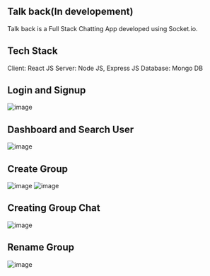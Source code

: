 ## Talk back(In developement)
Talk back  is a Full Stack Chatting App developed using Socket.io.

## Tech Stack
Client: React JS
Server: Node JS, Express JS
Database: Mongo DB

## Login and Signup
![image](https://user-images.githubusercontent.com/97428194/179248360-982f385d-e57c-4508-b3f2-c14537c3ff4e.png)
## Dashboard and Search User
![image](https://user-images.githubusercontent.com/97428194/179248504-94354df2-a9ea-41a7-bd5e-ecc38e16436e.png)

## Create Group
![image](https://user-images.githubusercontent.com/97428194/179248753-d1b7c5a1-c70c-46c9-a4af-442bffca1651.png)
![image](https://user-images.githubusercontent.com/97428194/179451937-4f6dd67e-e69e-4150-a39f-5b99ad6bacec.png)

## Creating Group Chat
![image](https://user-images.githubusercontent.com/97428194/179452160-5d5954d4-2d73-4384-a6f0-4af924830c31.png)

## Rename Group
![image](https://user-images.githubusercontent.com/97428194/179452380-3785d1b9-ebd7-43a9-a919-5d23cfc5c2fe.png)


